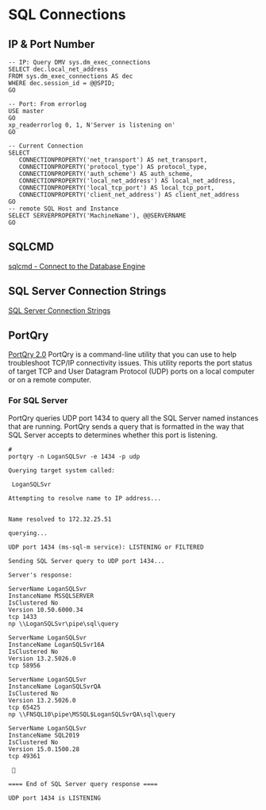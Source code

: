 # SQL Connections

## IP & Port Number
```
-- IP: Query DMV sys.dm_exec_connections 
SELECT dec.local_net_address
FROM sys.dm_exec_connections AS dec
WHERE dec.session_id = @@SPID;
GO

-- Port: From errorlog
USE master
GO
xp_readerrorlog 0, 1, N'Server is listening on' 
GO

-- Current Connection
SELECT  
   CONNECTIONPROPERTY('net_transport') AS net_transport,
   CONNECTIONPROPERTY('protocol_type') AS protocol_type,
   CONNECTIONPROPERTY('auth_scheme') AS auth_scheme,
   CONNECTIONPROPERTY('local_net_address') AS local_net_address,
   CONNECTIONPROPERTY('local_tcp_port') AS local_tcp_port,
   CONNECTIONPROPERTY('client_net_address') AS client_net_address 
GO
-- remote SQL Host and Instance
SELECT SERVERPROPERTY('MachineName'), @@SERVERNAME
GO
```

## SQLCMD
[sqlcmd - Connect to the Database Engine](https://docs.microsoft.com/en-us/sql/ssms/scripting/sqlcmd-connect-to-the-database-engine?view=sql-server-2017)


## SQL Server Connection Strings
[SQL Server Connection Strings](https://www.connectionstrings.com/sql-server/)

## PortQry
[PortQry 2.0](https://support.microsoft.com/en-ca/help/832919/new-features-and-functionality-in-portqry-version-2-0)
PortQry is a command-line utility that you can use to help troubleshoot TCP/IP connectivity issues. This utility reports the port status of target TCP and User Datagram Protocol (UDP) ports on a local computer or on a remote computer.

### For SQL Server 
PortQry queries UDP port 1434 to query all the SQL Server named instances that are running. PortQry sends a query that is formatted in the way that SQL Server accepts to determines whether this port is listening.
```
# 
portqry -n LoganSQLSvr -e 1434 -p udp

```
```
Querying target system called:

 LoganSQLSvr

Attempting to resolve name to IP address...


Name resolved to 172.32.25.51

querying...

UDP port 1434 (ms-sql-m service): LISTENING or FILTERED

Sending SQL Server query to UDP port 1434...

Server's response:

ServerName LoganSQLSvr
InstanceName MSSQLSERVER
IsClustered No
Version 10.50.6000.34
tcp 1433
np \\LoganSQLSvr\pipe\sql\query

ServerName LoganSQLSvr
InstanceName LoganSQLSvr16A
IsClustered No
Version 13.2.5026.0
tcp 58956

ServerName LoganSQLSvr
InstanceName LoganSQLSvrQA
IsClustered No
Version 13.2.5026.0
tcp 65425
np \\FNSQL10\pipe\MSSQL$LoganSQLSvrQA\sql\query

ServerName LoganSQLSvr
InstanceName SQL2019
IsClustered No
Version 15.0.1500.28
tcp 49361

 

==== End of SQL Server query response ====

UDP port 1434 is LISTENING
```